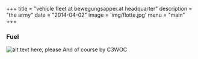 +++
title = "vehicle fleet at bewegungsapper.at headquarter"
description = "the army"
date = "2014-04-02"
image = 'img/flotte.jpg'
menu = "main"
+++

### Fuel
![alt text here, please](/img/fuel.jpg "fuel to power the bewegungsapper.at fleet at the headquarter")
And of course by C3WOC